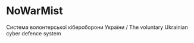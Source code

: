 # NoWarMist
Система волонтерської кібероборони України / The voluntary Ukrainian cyber defence system
